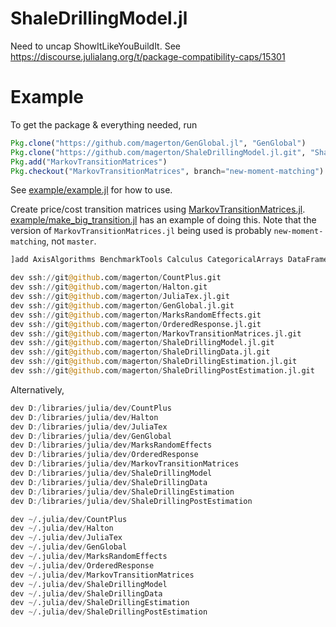 # ShaleDrillingModel.jl

<!-- [![Build Status](https://travis-ci.org/magerton/ShaleDrillingModel.jl.svg?branch=master)](https://travis-ci.org/magerton/ShaleDrillingModel.jl)

[![Coverage Status](https://coveralls.io/repos/magerton/ShaleDrillingModel.jl/badge.svg?branch=master&service=github)](https://coveralls.io/github/magerton/ShaleDrillingModel.jl?branch=master)

[![codecov.io](http://codecov.io/github/magerton/ShaleDrillingModel.jl/coverage.svg?branch=master)](http://codecov.io/github/magerton/ShaleDrillingModel.jl?branch=master) -->


Need to uncap ShowItLikeYouBuildIt. See <https://discourse.julialang.org/t/package-compatibility-caps/15301>

# Example

To get the package & everything needed, run
```julia
Pkg.clone("https://github.com/magerton/GenGlobal.jl", "GenGlobal")
Pkg.clone("https://github.com/magerton/ShaleDrillingModel.jl.git", "ShaleDrillingModel")
Pkg.add("MarkovTransitionMatrices")
Pkg.checkout("MarkovTransitionMatrices", branch="new-moment-matching")
```

See [example/example.jl](example/example.jl) for how to use.

Create price/cost transition matrices using [MarkovTransitionMatrices.jl](https://github.com/magerton/MarkovTransitionMatrices.jl). [example/make_big_transition.jl](example/make_big_transition.jl) has an example of doing this. Note that the version of `MarkovTransitionMatrices.jl` being used is probably `new-moment-matching`, not `master`.


```julia
]add AxisAlgorithms BenchmarkTools Calculus CategoricalArrays DataFrames Distributions FileIO Formatting GLM GR Gadfly IndirectArrays Interpolations JLD2 MixedModels NLSolversBase NLopt Optim Plots Primes Profile ProgressMeter PyPlot RData Ratios StatsBase StatsFuns StatsModels

dev ssh://git@github.com/magerton/CountPlus.git
dev ssh://git@github.com/magerton/Halton.git
dev ssh://git@github.com/magerton/JuliaTex.jl.git
dev ssh://git@github.com/magerton/GenGlobal.jl.git
dev ssh://git@github.com/magerton/MarksRandomEffects.git
dev ssh://git@github.com/magerton/OrderedResponse.jl.git
dev ssh://git@github.com/magerton/MarkovTransitionMatrices.jl.git
dev ssh://git@github.com/magerton/ShaleDrillingModel.jl.git
dev ssh://git@github.com/magerton/ShaleDrillingData.jl.git
dev ssh://git@github.com/magerton/ShaleDrillingEstimation.jl.git
dev ssh://git@github.com/magerton/ShaleDrillingPostEstimation.jl.git
```


Alternatively,

```julia
dev D:/libraries/julia/dev/CountPlus
dev D:/libraries/julia/dev/Halton
dev D:/libraries/julia/dev/JuliaTex
dev D:/libraries/julia/dev/GenGlobal
dev D:/libraries/julia/dev/MarksRandomEffects
dev D:/libraries/julia/dev/OrderedResponse
dev D:/libraries/julia/dev/MarkovTransitionMatrices
dev D:/libraries/julia/dev/ShaleDrillingModel
dev D:/libraries/julia/dev/ShaleDrillingData
dev D:/libraries/julia/dev/ShaleDrillingEstimation
dev D:/libraries/julia/dev/ShaleDrillingPostEstimation
```

```julia
dev ~/.julia/dev/CountPlus
dev ~/.julia/dev/Halton
dev ~/.julia/dev/JuliaTex
dev ~/.julia/dev/GenGlobal
dev ~/.julia/dev/MarksRandomEffects
dev ~/.julia/dev/OrderedResponse
dev ~/.julia/dev/MarkovTransitionMatrices
dev ~/.julia/dev/ShaleDrillingModel
dev ~/.julia/dev/ShaleDrillingData
dev ~/.julia/dev/ShaleDrillingEstimation
dev ~/.julia/dev/ShaleDrillingPostEstimation
```

